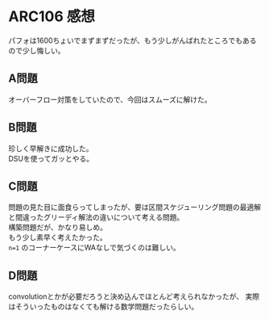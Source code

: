 # ARC106 感想

パフォは1600ちょいでまずまずだったが、もう少しがんばれたところでもあるので少し悔しい。

## A問題

オーバーフロー対策をしていたので、今回はスムーズに解けた。

## B問題

珍しく早解きに成功した。  
DSUを使ってガッとやる。

## C問題

問題の見た目に面食らってしまったが、要は区間スケジューリング問題の最適解と間違ったグリーディ解法の違いについて考える問題。  
構築問題だが、かなり易しめ。  
もう少し素早く考えたかった。  
`n=1` のコーナーケースにWAなしで気づくのは難しい。

## D問題

convolutionとかが必要だろうと決め込んでほとんど考えられなかったが、
実際はそういったものはなくても解ける数学問題だったらしい。

